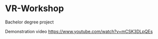 # VR-Workshop
Bachelor degree project

Demonstration video
https://www.youtube.com/watch?v=mCSK3DLpQEs
